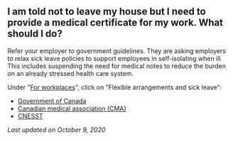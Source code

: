 ## I am told not to leave my house but I need to provide a medical certificate for my work. What should I do?

Refer your employer to government guidelines. They are asking employers to relax sick leave policies to support employees in self-isolating when ill. This includes suspending the need for medical notes to reduce the burden on an already stressed health care system.

Under "[For workplaces](https://www.canada.ca/en/public-health/services/diseases/2019-novel-coronavirus-infection/being-prepared.html)", click on "Flexible arrangements and sick leave":

- [Government of Canada](https://www.canada.ca/en/public-health/services/diseases/2019-novel-coronavirus-infection/being-prepared.html)
- [Canadian medical association (CMA)](https://www.cma.ca/news-releases-and-statements/cma-urges-all-employers-discontinue-requirement-sick-notes-during)
- [CNESST](https://www.cnesst.gouv.qc.ca/salle-de-presse/Pages/coronavirus.aspx)

_Last updated on October 9, 2020_
